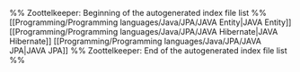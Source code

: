 %% Zoottelkeeper: Beginning of the autogenerated index file list  %%
 [[Programming/Programming languages/Java/JPA/JAVA Entity|JAVA Entity]]
 [[Programming/Programming languages/Java/JPA/JAVA Hibernate|JAVA Hibernate]]
 [[Programming/Programming languages/Java/JPA/JAVA JPA|JAVA JPA]]
%% Zoottelkeeper: End of the autogenerated index file list  %%
